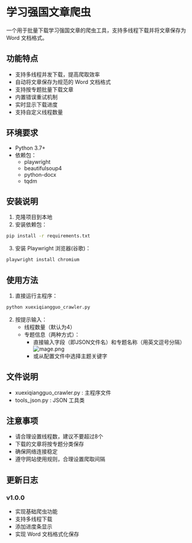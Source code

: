 # 学习强国文章爬虫

一个用于批量下载学习强国文章的爬虫工具，支持多线程下载并将文章保存为 Word 文档格式。

## 功能特点

- 支持多线程并发下载，提高爬取效率
- 自动将文章保存为规范的 Word 文档格式
- 支持按专题批量下载文章
- 内置错误重试机制
- 实时显示下载进度
- 支持自定义线程数量

## 环境要求

- Python 3.7+
- 依赖包：
  - playwright
  - beautifulsoup4
  - python-docx
  - tqdm

## 安装说明

1. 克隆项目到本地
2. 安装依赖包：
```bash
pip install -r requirements.txt
```
3. 安装 Playwright 浏览器(谷歌)：
```bash
playwright install chromium
```

## 使用方法
1. 直接运行主程序：
```bash
python xuexiqiangguo_crawler.py
```
2. 按提示输入：
   - 线程数量（默认为4）
   - 专题信息（两种方式）：
     - 直接输入字段（即JSON文件名）和专题名称（用英文逗号分隔）
     ![mage.png](./images/1741575605123.png)
     - 或从配置文件中选择主题关键字
## 文件说明
- xuexiqiangguo_crawler.py : 主程序文件
- tools_json.py : JSON 工具类
## 注意事项
- 请合理设置线程数，建议不要超过8个
- 下载的文章将按专题分类保存
- 确保网络连接稳定
- 遵守网站使用规则，合理设置爬取间隔
## 更新日志
### v1.0.0
- 实现基础爬虫功能
- 支持多线程下载
- 添加进度条显示
- 实现 Word 文档格式化保存